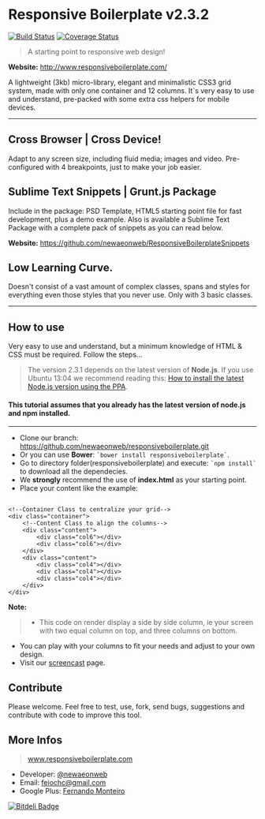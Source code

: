 Responsive Boilerplate v2.3.2
====================
[![Build Status](https://travis-ci.org/newaeonweb/responsiveboilerplate.png?branch=Rb-package--beta-0.0.1)](https://travis-ci.org/newaeonweb/responsiveboilerplate) [![Coverage Status](https://coveralls.io/repos/newaeonweb/responsiveboilerplate/badge.png)](https://coveralls.io/r/newaeonweb/responsiveboilerplate)

> A starting point to responsive web design!

**Website:** http://www.responsiveboilerplate.com/

A lightweight (3kb) micro-library, elegant and minimalistic CSS3 grid system, made with only one container and 12 columns. It`s very easy to use and understand, pre-packed with some extra css helpers for mobile devices.

---

## Cross Browser | Cross Device!

Adapt to any screen size, including fluid media; images and video. Pre-configured with 4 breakpoints, just to make your job easier.
 
## Sublime Text Snippets | Grunt.js Package

Include in the package: PSD Template, HTML5 starting point file for fast development, plus a demo example. Also is available a Sublime Text Package with a complete pack of snippets as you can read below.

**Website:** https://github.com/newaeonweb/ResponsiveBoilerplateSnippets

## Low Learning Curve.

Doesn't consist of a vast amount of complex classes, spans and styles for everything even those styles that you never use. Only with 3 basic classes.

---

## How to use

Very easy to use and understand, but a minimum knowledge of HTML & CSS must be required.
Follow the steps...

> The version 2.3.1 depends on the latest version of **Node.js**.
> If you use Ubuntu 13:04 we recommend reading this: [How to install the latest Node.js version using the PPA](http://www.ubuntuupdates.org/ppa/chris_lea_nodejs).

#### This tutorial assumes that you already has the latest version of node.js and npm installed.

---

- Clone our branch: https://github.com/newaeonweb/responsiveboilerplate.git
- Or you can use **Bower**: `` `bower install responsiveboilerplate` ``.
- Go to directory folder(responsiveboilerplate) and execute: `` `npm install` `` to download all the dependecies.
- We **strongly** recommend the use of **index.html** as your starting point.
- Place your content like the example: 

<pre><code>
&lt;!--Container Class to centralize your grid--&gt;
&lt;div class=&quot;container&quot;&gt;
	&lt;!--Content Class to align the columns--&gt;
	&lt;div class=&quot;content&quot;&gt;
		&lt;div class=&quot;col6&quot;&gt;&lt;/div&gt;
		&lt;div class=&quot;col6&quot;&gt;&lt;/div&gt;
	&lt;/div&gt;
	&lt;div class=&quot;content&quot;&gt;
		&lt;div class=&quot;col4&quot;&gt;&lt;/div&gt;
		&lt;div class=&quot;col4&quot;&gt;&lt;/div&gt;
		&lt;div class=&quot;col4&quot;&gt;&lt;/div&gt;
	&lt;/div&gt;
&lt;/div&gt;
</code></pre>

**Note:**
> * This code on render display a side by side column, ie your screen with two equal column on top, and three columns on bottom.

- You can play with your columns to fit your needs and adjust to your own design.
- Visit our <a href="https://www.youtube.com/channel/UCnqv8IIq27HS1-lkGwu3mrw?feature=watch" target="_blank">screencast</a> page.

## Contribute

Please welcome. Feel free to test, use, fork, send bugs, suggestions and contribute with code to improve this tool.

## More Infos 

> www.responsiveboilerplate.com

- Developer: [@newaeonweb](https://twitter.com/@newaeonweb/ "Twitter") 
- Email: feiochc@gmail.com
- Google Plus: [Fernando Monteiro](https://plus.google.com/102311871192373469721/posts/ "G +")

[![Bitdeli Badge](https://d2weczhvl823v0.cloudfront.net/newaeonweb/responsiveboilerplate/trend.png)](https://bitdeli.com/free "Bitdeli Badge")
